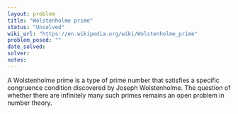 ```yaml
---
layout: problem
title: "Wolstenholme prime"
status: "Unsolved"
wiki_url: "https://en.wikipedia.org/wiki/Wolstenholme_prime"
problem_posed: ""
date_solved:
solver:
notes:
---
```

A Wolstenholme prime is a type of prime number that satisfies a specific congruence condition discovered by Joseph Wolstenholme. The question of whether there are infinitely many such primes remains an open problem in number theory.